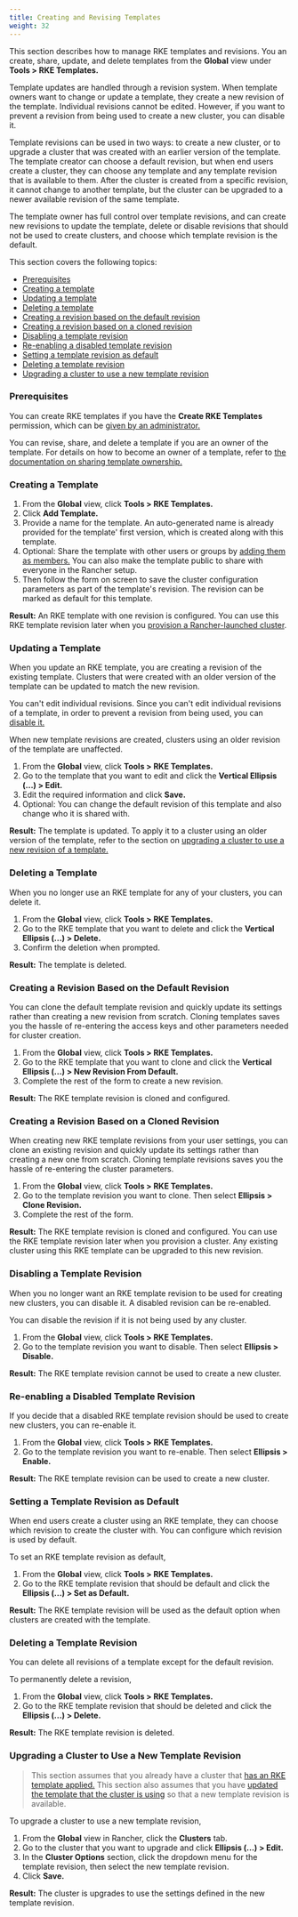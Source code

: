 ```yaml
---
title: Creating and Revising Templates
weight: 32
---
```


This section describes how to manage RKE templates and revisions. You an create, share, update, and delete templates from the **Global** view under **Tools > RKE Templates.**

Template updates are handled through a revision system. When template owners want to change or update a template, they create a new revision of the template. Individual revisions cannot be edited. However, if you want to prevent a revision from being used to create a new cluster, you can disable it.

Template revisions can be used in two ways: to create a new cluster, or to upgrade a cluster that was created with an earlier version of the template. The template creator can choose a default revision, but when end users create a cluster, they can choose any template and any template revision that is available to them. After the cluster is created from a specific revision, it cannot change to another template, but the cluster can be upgraded to a newer available revision of the same template.

The template owner has full control over template revisions, and can create new revisions to update the template, delete or disable revisions that should not be used to create clusters, and choose which template revision is the default.

This section covers the following topics:

- [Prerequisites](#prerequisites)
- [Creating a template](#creating-a-template)
- [Updating a template](#updating-a-template)
- [Deleting a template](#deleting-a-template)
- [Creating a revision based on the default revision](#creating-a-revision-based-on-the-default-revision)
- [Creating a revision based on a cloned revision](#creating-a-revision-based-on-a-cloned-revision)
- [Disabling a template revision](#disabling-a-template-revision)
- [Re-enabling a disabled template revision](#re-enabling-a-disabled-template-revision)
- [Setting a template revision as default](#setting-a-template-revision-as-default)
- [Deleting a template revision](#deleting-a-template-revision)
- [Upgrading a cluster to use a new template revision](#upgrading-a-cluster-to-use-a-new-template-revision)

### Prerequisites

You can create RKE templates if you have the **Create RKE Templates** permission, which can be [given by an administrator.]({{<baseurl>}}/rancher/v2.x/en/admin-settings/rke-templates/creator-permissions)

You can revise, share, and delete a template if you are an owner of the template. For details on how to become an owner of a template, refer to [the documentation on sharing template ownership.]({{<baseurl>}}/rancher/v2.x/en/admin-settings/rke-templates/template-access-and-sharing/#sharing-ownership-of-templates)

### Creating a Template

1. From the **Global** view, click **Tools > RKE Templates.**
1. Click **Add Template.**
1. Provide a name for the template. An auto-generated name is already provided for the template' first version, which is created along with this template.
1. Optional: Share the template with other users or groups by [adding them as members.]({{<baseurl>}}/rancher/v2.x/en/admin-settings/rke-templates/template-access-and-sharing/#sharing-templates-with-specific-users) You can also make the template public to share with everyone in the Rancher setup.
1. Then follow the form on screen to save the cluster configuration parameters as part of the template's revision. The revision can be marked as default for this template.

**Result:** An RKE template with one revision is configured. You can use this RKE template revision later when you [provision a Rancher-launched cluster]({{<baseurl>}}/rancher/v2.x/en/cluster-provisioning/rke-clusters).

### Updating a Template

When you update an RKE template, you are creating a revision of the existing template. Clusters that were created with an older version of the template can be updated to match the new revision.

You can't edit individual revisions. Since you can't edit individual revisions of a template, in order to prevent a revision from being used, you can [disable it.](#disabling-a-template-revision)

When new template revisions are created, clusters using an older revision of the template are unaffected.

1. From the **Global** view, click **Tools > RKE Templates.**
1. Go to the template that you want to edit and click the **Vertical Ellipsis (...) > Edit.**
1. Edit the required information and click **Save.**
1. Optional: You can change the default revision of this template and also change who it is shared with.

**Result:** The template is updated. To apply it to a cluster using an older version of the template, refer to the section on [upgrading a cluster to use a new revision of a template.](#upgrading-a-cluster-to-use-a-new-template-revision)

### Deleting a Template

When you no longer use an RKE template for any of your clusters, you can delete it.

1. From the **Global** view, click **Tools > RKE Templates.**
1. Go to the RKE template that you want to delete and click the **Vertical Ellipsis (...) > Delete.**
1. Confirm the deletion when prompted.

**Result:** The template is deleted.

### Creating a Revision Based on the Default Revision

You can clone the default template revision and quickly update its settings rather than creating a new revision from scratch. Cloning templates saves you the hassle of re-entering the access keys and other parameters needed for cluster creation.

1. From the **Global** view, click **Tools > RKE Templates.**
1. Go to the RKE template that you want to clone and click the **Vertical Ellipsis (...) > New Revision From Default.**
1. Complete the rest of the form to create a new revision.

**Result:** The RKE template revision is cloned and configured.

### Creating a Revision Based on a Cloned Revision

When creating new RKE template revisions from your user settings, you can clone an existing revision and quickly update its settings rather than creating a new one from scratch. Cloning template revisions saves you the hassle of re-entering the cluster parameters.

1. From the **Global** view, click **Tools > RKE Templates.**
1. Go to the template revision you want to clone. Then select **Ellipsis > Clone Revision.**
1. Complete the rest of the form.

**Result:** The RKE template revision is cloned and configured. You can use the RKE template revision later when you provision a cluster. Any existing cluster using this RKE template can be upgraded to this new revision.

### Disabling a Template Revision

When you no longer want an RKE template revision to be used for creating new clusters, you can disable it. A disabled revision can be re-enabled.

You can disable the revision if it is not being used by any cluster.

1. From the **Global** view, click **Tools > RKE Templates.**
1. Go to the template revision you want to disable. Then select **Ellipsis > Disable.**

**Result:** The RKE template revision cannot be used to create a new cluster.

### Re-enabling a Disabled Template Revision

If you decide that a disabled RKE template revision should be used to create new clusters, you can re-enable it.

1. From the **Global** view, click **Tools > RKE Templates.**
1. Go to the template revision you want to re-enable. Then select **Ellipsis > Enable.**

**Result:** The RKE template revision can be used to create a new cluster.

### Setting a Template Revision as Default

When end users create a cluster using an RKE template, they can choose which revision to create the cluster with. You can configure which revision is used by default.

To set an RKE template revision as default,

1. From the **Global** view, click **Tools > RKE Templates.**
1. Go to the RKE template revision that should be default and click the **Ellipsis (...) > Set as Default.**

**Result:** The RKE template revision will be used as the default option when clusters are created with the template.

### Deleting a Template Revision

You can delete all revisions of a template except for the default revision.

To permanently delete a revision,

1. From the **Global** view, click **Tools > RKE Templates.**
1. Go to the RKE template revision that should be deleted and click the **Ellipsis (...) > Delete.**

**Result:** The RKE template revision is deleted.

### Upgrading a Cluster to Use a New Template Revision

> This section assumes that you already have a cluster that [has an RKE template applied.]({{<baseurl>}}/rancher/v2.x/en/admin-settings/rke-templates/applying-templates)
> This section also assumes that you have [updated the template that the cluster is using](#updating-a-template) so that a new template revision is available.

To upgrade a cluster to use a new template revision,

1. From the **Global** view in Rancher, click the **Clusters** tab.
1. Go to the cluster that you want to upgrade and click **Ellipsis (...) > Edit.**
1. In the **Cluster Options** section, click the dropdown menu for the template revision, then select the new template revision.
1. Click **Save.**

**Result:** The cluster is upgrades to use the settings defined in the new template revision.